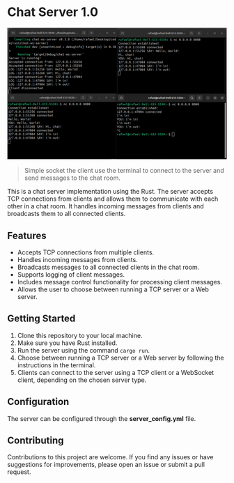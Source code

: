 # Chat Server 1.0


![demo-chat](github/chat-demo.png)
> Simple socket the client use the terminal to connect to the server and send messages to the chat room.

This is a chat server implementation using the Rust. The server accepts TCP connections from clients and allows them to communicate with each other in a chat room. It handles incoming messages from clients and broadcasts them to all connected clients.

## Features

- Accepts TCP connections from multiple clients.
- Handles incoming messages from clients.
- Broadcasts messages to all connected clients in the chat room.
- Supports logging of client messages.
- Includes message control functionality for processing client messages.
- Allows the user to choose between running a TCP server or a Web server.

## Getting Started

1. Clone this repository to your local machine.
2. Make sure you have Rust installed.
3. Run the server using the command `cargo run`.
4. Choose between running a TCP server or a Web server by following the instructions in the terminal.
5. Clients can connect to the server using a TCP client or a WebSocket client, depending on the chosen server type.

## Configuration

The server can be configured through the **server_config.yml** file.

## Contributing

Contributions to this project are welcome. If you find any issues or have suggestions for improvements, please open an issue or submit a pull request.
